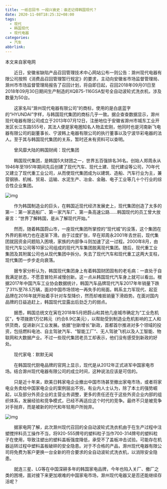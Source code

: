 ```yaml
---
title: 一纸召回书 一段兴衰史：谁还记得韩国现代？
date: 2020-11-08T18:25:32+08:00
tags:
  - 现代
  - 韩国现代
  - 现代电器
categories:
  - 汽车
abbrlink:
---
```


本文来自家电网

　　近日，安徽省缺陷产品召回管理技术中心网站公布一则公告：滁州现代电器有限公司按照《消费品召回管理暂行规定》的要求，主动向安徽省市场监督管理局、滁州市市场监督管理局报告了召回计划，将自即日起，召回2018年09月01日至2018年09月30日期间生产制造的XQB75-116GSA型号全自动波轮式洗衣机，涉及数量为50台。

　　这家名叫“滁州现代电器有限公司”的商标，使用的是白底蓝字的“HYUNDAI”字样，与韩国现代集团的商标几乎一致。据企查查数据显示，滁州现代电器有限公司成立于2013年07月12日，注册地位于安徽省滁州市城东工业开发区长江东路555号，其法人便是家电圈知名人物孟宏刚，他同时也是河南新飞电器有限公司的副董事长、宁波韩上电器有限公司的执行董事以及宁波华彩电器的法人。至于其与韩国现代集团的关系，暂时还未有资料可以查明。

　　曾风靡大陆的韩国财阀：现代集团

　　韩国现代集团，是韩国5大财团之一，世界五百强排名36名。创始人郑周永从1946年至1951年期间先后创建了现代汽车、现代土建、现代建设等公司，70年代又建立了现代重工业公司，从而使现代集团成为以建筑、造船、汽车行业为主，兼营钢铁、机械、贸易、运输、水泥生产、冶金、金融、电子工业等几十个行业的综合性企业集团。

![img](https://cdn.jsdelivr.net/gh/yakeing/Documentation@main/Hexo/images/61e7-kcaeqzw9427806.png)

　　作为韩国制造业的巨头，在韩国近现代经济发展史上，现代集团创造了太多的第一：第一家造船厂、第一家汽车厂、第一条高速公路……韩国现代的员工曾大放豪言：“世界了解韩国，是从了解现代开始。”

　　然而，随着韩国蔚山市，一座现代集团所掌控的“现代城”的没落，这个集团在外界的影响力也在逐渐下滑。由于过度扩张，早在郑周永2001年去世前，现代集团就因资金问题陷入困境，家族的内部争斗则加速了这一过程。2000年8月，由现代汽车公司等10家公司组成的现代汽车集团脱离现代集团。随后，现代重工业集团及其附属公司也从现代集团中拆分。失去了现代汽车和现代重工这两大支柱，现代集团一步步走向衰落。

　　据专家分析认为，韩国现代集团身上有着韩国财团固有的老毛病：一直处于自我满足状态，不愿意冒险并减慢创新。这一点从韩国现代汽车身上就可以看出。根据2017年中国汽车工业协会数据统计，韩国汽车品牌现代汽车2017年年销量下跌了31%至78.5万辆，面对中国市场领地一再失手的局面。韩系主力军现代、起亚品牌在2016年就开始着手针对车型降价，然而却难抵销量下滑趋势。在面对国内品牌的日益追赶上，韩国现代显露出后劲乏力的弱点。

　　据悉，韩国总统文在寅在2018年5月把蔚山和其他几座城市确定为“工业危机区”，专项拨款1万亿韩元（约合8.9亿美元），以帮助受到制造业危机影响的工人和供货商，促进新兴工业发展。依据“创新增长”新政，首都首尔推进对多个领域的投资，包括燃料电池、自主驾驶汽车、“智能工厂”、无人驾驶飞机以及人工智能、物联网和大数据产业。不过一些现代集团老员工却表示，他们没有感受到新政的好处。

　　现代家电：默默无闻

　　在韩国现代厨电品牌的官网上显示，现代是从2012年正式进军中国家电市场。结合滁州现代电器有限公司的成立时间，这种说法应该是可信的。

　　只是近十年来，欧美日韩家电企业撤出中国市场甚至撤出家电市场，或者将家电业务卖给中国家电企业的案例层出不穷。有业内人士认为，除了本土的强势崛起，以及部分外资企业的主营业务调整，更多的责任还在于这些外资企业内部的组织体系，发展经验和竞争模式，已经不再适应这个时代的竞争。最终不只是被竞争对手抛弃，而是被新的时代和年轻用户所抛弃。

![img](https://cdn.jsdelivr.net/gh/yakeing/Documentation@main/Hexo/images/7a74-kcaeqzw9427868.png)

　　据家电网了解，此次滁州现代召回的全自动波轮式洗衣机由于在生产过程中注塑搅拌料员工操作不当，将920-555牌号的塑料粒子当作700-314牌号的塑料粒子在使用，导致注塑出的塑料盖板强度降低，承受不了盖板冲击试验。可能存在机器运转过程中塑料盖板破碎的安全隐患。对于不合格的产品，滁州现代电器有限公司将免费为客户更换一台全新的符合要求的全自动波轮式洗衣机，以消除安全隐患。

　　就连三星、LG等在中国深耕多年的韩国家电品牌，今年也陷入关厂、撤厂之类的困境，面对接下来更加艰难的中国家电市场，滁州现代电器又是否还能继续存活呢？